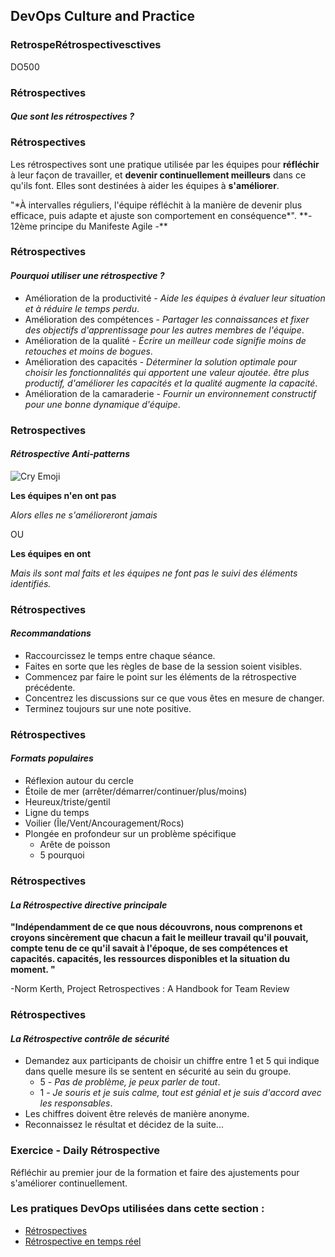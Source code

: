 <!-- .slide: data-background-image="images/RH_NewBrand_Background.png"  -->
## DevOps Culture and Practice <!-- {_class="course-title"} -->
### RetrospeRétrospectivesctives <!-- {_class="title-color"} -->
DO500 <!-- {_class="title-color"} -->



<!-- .slide: id="retrospectives" -->
### Rétrospectives
#### _Que sont les rétrospectives ?_



### Rétrospectives

Les rétrospectives sont une pratique utilisée par les équipes pour **réfléchir** à leur façon de travailler, et **devenir continuellement meilleurs** dans ce qu'ils font. Elles sont destinées à aider les équipes à **s'améliorer**.

<!-- {_class="fragment" data-fragment-index="1"} -->"*À intervalles réguliers, l'équipe réfléchit à la manière de devenir plus efficace, puis adapte et ajuste son comportement en conséquence*".

<!-- {_class="fragment" data-fragment-index="1"} --> **- 12ème principe du Manifeste Agile -**



### Rétrospectives
#### _Pourquoi utiliser une rétrospective ?_
- Amélioration de la productivité - *Aide les équipes à évaluer leur situation et à réduire le temps perdu*.
- Amélioration des compétences - *Partager les connaissances et fixer des objectifs d'apprentissage pour les autres membres de l'équipe*.
- Amélioration de la qualité - *Écrire un meilleur code signifie moins de retouches et moins de bogues*.
- Amélioration des capacités - *Déterminer la solution optimale pour choisir les fonctionnalités qui apportent une valeur ajoutée. être plus productif, d'améliorer les capacités et la qualité augmente la capacité*.
- Amélioration de la camaraderie - *Fournir un environnement constructif pour une bonne dynamique d'équipe*.



### Retrospectives
#### _Rétrospective Anti-patterns_
![Cry Emoji](images/cryemoji.png) <!-- {_class="inline-image"} -->

**Les équipes n'en ont pas**

_Alors elles ne s'amélioreront jamais_

OU  

**Les équipes en ont**

_Mais ils sont mal faits et les équipes ne font pas le suivi des éléments identifiés._


### Rétrospectives
#### _Recommandations_
- Raccourcissez le temps entre chaque séance.
- Faites en sorte que les règles de base de la session soient visibles.
- Commencez par faire le point sur les éléments de la rétrospective précédente.
- Concentrez les discussions sur ce que vous êtes en mesure de changer.
- Terminez toujours sur une note positive.



### Rétrospectives
#### _Formats populaires_
- Réflexion autour du cercle
- Étoile de mer (arrêter/démarrer/continuer/plus/moins)
- Heureux/triste/gentil
- Ligne du temps
- Voilier (Île/Vent/Ancouragement/Rocs)
- Plongée en profondeur sur un problème spécifique
  - Arête de poisson
  - 5 pourquoi



### Rétrospectives
#### _La Rétrospective directive principale_

**"Indépendamment de ce que nous découvrons, nous comprenons et croyons sincèrement que chacun
a fait le meilleur travail qu'il pouvait, compte tenu de ce qu'il savait à l'époque, de ses compétences et capacités.
capacités, les ressources disponibles et la situation du moment. "**

-Norm Kerth, Project Retrospectives : A Handbook for Team Review



### Rétrospectives
#### _La Rétrospective contrôle de sécurité_

- Demandez aux participants de choisir un chiffre entre 1 et 5 qui indique dans quelle mesure ils se sentent en sécurité au sein du groupe.
  - 5 - *Pas de problème, je peux parler de tout*.
  - 1 - *Je souris et je suis calme, tout est génial et je suis d'accord avec les responsables*.
- Les chiffres doivent être relevés de manière anonyme.
- Reconnaissez le résultat et décidez de la suite...



### Exercice - Daily Rétrospective
Réfléchir au premier jour de la formation et faire des ajustements pour s'améliorer continuellement.



<!-- .slide: data-background-image="images/chef-background.png" class="white-style" -->
### Les pratiques DevOps utilisées dans cette section :
- [Rétrospectives](https://openpracticelibrary.com/practice/retrospectives/)
- [Rétrospective en temps réel](https://openpracticelibrary.com/practice/realtime-retrospective/)
